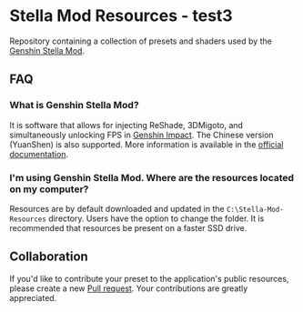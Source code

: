 # Stella Mod Resources - test3
Repository containing a collection of presets and shaders used by the [Genshin Stella Mod](https://sefinek.net/genshin-impact-reshade/repositories).


## FAQ

### What is Genshin Stella Mod?
It is software that allows for injecting ReShade, 3DMigoto, and simultaneously unlocking FPS in [Genshin Impact](https://genshin.hoyoverse.com).
The Chinese version (YuanShen) is also supported.
More information is available in the [official documentation](https://sefinek.net/genshin-impact-reshade/docs?page=introduction).

### I'm using Genshin Stella Mod. Where are the resources located on my computer?
Resources are by default downloaded and updated in the `C:\Stella-Mod-Resources` directory. Users have the option to change the folder. It is recommended that resources be present on a faster SSD drive.


## Collaboration
If you'd like to contribute your preset to the application's public resources, please create a new [Pull request](https://github.com/sefinek24/Stella-Mod-Resources/pulls).
Your contributions are greatly appreciated.
